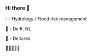 ### Hi there 👋

💧 - Hydrology / Flood risk management

📍 - Delft, NL

💼 - Deltares


🤡🤡🤡🤡🤡
<!--
**DLFStouten/DLFStouten** is a ✨ _special_ ✨ repository because its `README.md` (this file) appears on your GitHub profile.

Here are some ideas to get you started:

- 🔭 I’m currently working on ...
- 🌱 I’m currently learning ...
- 👯 I’m looking to collaborate on ...
- 🤔 I’m looking for help with ...
- 💬 Ask me about ...
- 📫 How to reach me: ...
- 😄 Pronouns: ...
- ⚡ Fun fact: ...
-->
